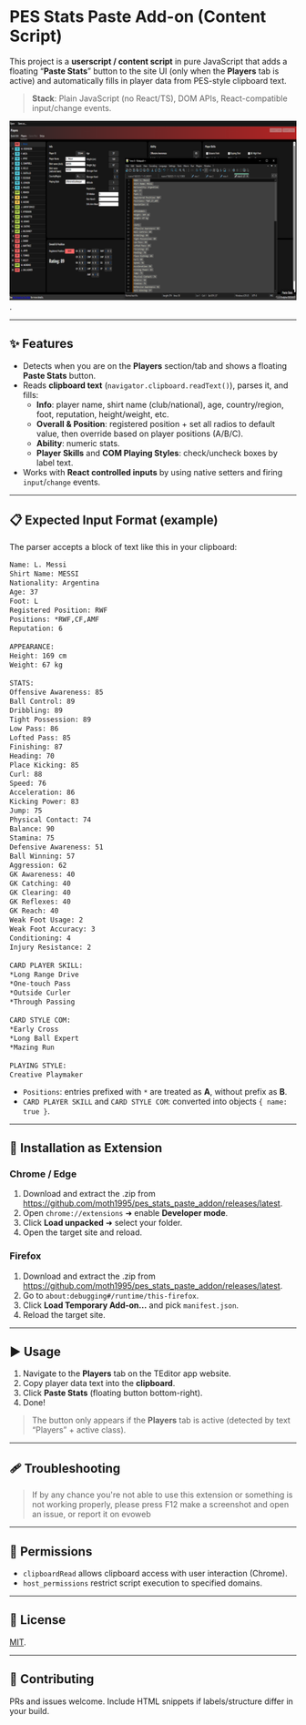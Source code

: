# PES Stats Paste Add-on (Content Script)

This project is a **userscript / content script** in pure JavaScript that adds a floating “**Paste Stats**” button to the site UI (only when the **Players** tab is active) and automatically fills in player data from PES-style clipboard text.

> **Stack**: Plain JavaScript (no React/TS), DOM APIs, React-compatible input/change events.

![Preview](img/preview.png).

---

## ✨ Features

- Detects when you are on the **Players** section/tab and shows a floating **Paste Stats** button.
- Reads **clipboard text** (`navigator.clipboard.readText()`), parses it, and fills:
  - **Info**: player name, shirt name (club/national), age, country/region, foot, reputation, height/weight, etc.
  - **Overall & Position**: registered position + set all radios to default value, then override based on player positions (A/B/C).
  - **Ability**: numeric stats.
  - **Player Skills** and **COM Playing Styles**: check/uncheck boxes by label text.
- Works with **React controlled inputs** by using native setters and firing `input`/`change` events.

---

## 📋 Expected Input Format (example)

The parser accepts a block of text like this in your clipboard:

```
Name: L. Messi
Shirt Name: MESSI
Nationality: Argentina
Age: 37
Foot: L
Registered Position: RWF
Positions: *RWF,CF,AMF
Reputation: 6

APPEARANCE:
Height: 169 cm
Weight: 67 kg

STATS:
Offensive Awareness: 85
Ball Control: 89
Dribbling: 89
Tight Possession: 89
Low Pass: 86
Lofted Pass: 85
Finishing: 87
Heading: 70
Place Kicking: 85
Curl: 88
Speed: 76
Acceleration: 86
Kicking Power: 83
Jump: 75
Physical Contact: 74
Balance: 90
Stamina: 75
Defensive Awareness: 51
Ball Winning: 57
Aggression: 62
GK Awareness: 40
GK Catching: 40
GK Clearing: 40
GK Reflexes: 40
GK Reach: 40
Weak Foot Usage: 2
Weak Foot Accuracy: 3
Conditioning: 4
Injury Resistance: 2

CARD PLAYER SKILL:
*Long Range Drive
*One-touch Pass
*Outside Curler
*Through Passing

CARD STYLE COM:
*Early Cross
*Long Ball Expert
*Mazing Run

PLAYING STYLE:
Creative Playmaker
```

- `Positions`: entries prefixed with `*` are treated as **A**, without prefix as **B**.
- `CARD PLAYER SKILL` and `CARD STYLE COM`: converted into objects `{ name: true }`.

---

## 🧩 Installation as Extension

### Chrome / Edge

1. Download and extract the .zip from https://github.com/moth1995/pes_stats_paste_addon/releases/latest.
2. Open `chrome://extensions` ➜ enable **Developer mode**.
3. Click **Load unpacked** ➜ select your folder.
4. Open the target site and reload.


### Firefox

1. Download and extract the .zip from https://github.com/moth1995/pes_stats_paste_addon/releases/latest.
2. Go to `about:debugging#/runtime/this-firefox`.
3. Click **Load Temporary Add-on…** and pick `manifest.json`.
4. Reload the target site.

---

## ▶️ Usage

1. Navigate to the **Players** tab on the TEditor app website.
2. Copy player data text into the **clipboard**.
3. Click **Paste Stats** (floating button bottom-right).
4. Done!


> The button only appears if the **Players** tab is active (detected by text “Players” + active class).

---

## 🩹 Troubleshooting

> If by any chance you're not able to use this extension or something is not working properly, please press F12 make a screenshot and open an issue, or report it on evoweb

---

## 🧱 Permissions

- `clipboardRead` allows clipboard access with user interaction (Chrome).
- `host_permissions` restrict script execution to specified domains.

---

## 📄 License

[MIT](LICENSE).

---

## 🤝 Contributing

PRs and issues welcome. Include HTML snippets if labels/structure differ in your build.
